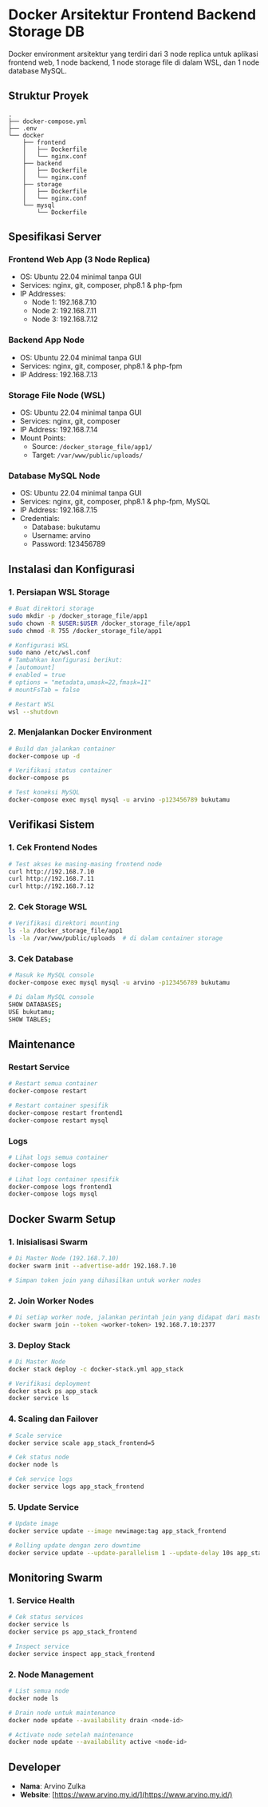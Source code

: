 # Docker Arsitektur Frontend Backend Storage DB

Docker environment arsitektur yang terdiri dari 3 node replica untuk aplikasi frontend web, 1 node backend, 1 node storage file di dalam WSL, dan 1 node database MySQL.


## Struktur Proyek

```
.
├── docker-compose.yml
├── .env
└── docker
    ├── frontend
    │   ├── Dockerfile
    │   └── nginx.conf
    ├── backend
    │   ├── Dockerfile
    │   └── nginx.conf
    ├── storage
    │   ├── Dockerfile
    │   └── nginx.conf
    └── mysql
        └── Dockerfile
```

## Spesifikasi Server

### Frontend Web App (3 Node Replica)
- OS: Ubuntu 22.04 minimal tanpa GUI
- Services: nginx, git, composer, php8.1 & php-fpm
- IP Addresses:
  - Node 1: 192.168.7.10
  - Node 2: 192.168.7.11
  - Node 3: 192.168.7.12

### Backend App Node
- OS: Ubuntu 22.04 minimal tanpa GUI
- Services: nginx, git, composer, php8.1 & php-fpm
- IP Address: 192.168.7.13

### Storage File Node (WSL)
- OS: Ubuntu 22.04 minimal tanpa GUI
- Services: nginx, git, composer
- IP Address: 192.168.7.14
- Mount Points:
  - Source: `/docker_storage_file/app1/`
  - Target: `/var/www/public/uploads/`

### Database MySQL Node
- OS: Ubuntu 22.04 minimal tanpa GUI
- Services: nginx, git, composer, php8.1 & php-fpm, MySQL
- IP Address: 192.168.7.15
- Credentials:
  - Database: bukutamu
  - Username: arvino
  - Password: 123456789

## Instalasi dan Konfigurasi

### 1. Persiapan WSL Storage
```bash
# Buat direktori storage
sudo mkdir -p /docker_storage_file/app1
sudo chown -R $USER:$USER /docker_storage_file/app1
sudo chmod -R 755 /docker_storage_file/app1

# Konfigurasi WSL
sudo nano /etc/wsl.conf
# Tambahkan konfigurasi berikut:
# [automount]
# enabled = true
# options = "metadata,umask=22,fmask=11"
# mountFsTab = false

# Restart WSL
wsl --shutdown
```

### 2. Menjalankan Docker Environment
```bash
# Build dan jalankan container
docker-compose up -d

# Verifikasi status container
docker-compose ps

# Test koneksi MySQL
docker-compose exec mysql mysql -u arvino -p123456789 bukutamu
```

## Verifikasi Sistem

### 1. Cek Frontend Nodes
```bash
# Test akses ke masing-masing frontend node
curl http://192.168.7.10
curl http://192.168.7.11
curl http://192.168.7.12
```

### 2. Cek Storage WSL
```bash
# Verifikasi direktori mounting
ls -la /docker_storage_file/app1
ls -la /var/www/public/uploads  # di dalam container storage
```

### 3. Cek Database
```bash
# Masuk ke MySQL console
docker-compose exec mysql mysql -u arvino -p123456789 bukutamu

# Di dalam MySQL console
SHOW DATABASES;
USE bukutamu;
SHOW TABLES;
```

## Maintenance

### Restart Service
```bash
# Restart semua container
docker-compose restart

# Restart container spesifik
docker-compose restart frontend1
docker-compose restart mysql
```

### Logs
```bash
# Lihat logs semua container
docker-compose logs

# Lihat logs container spesifik
docker-compose logs frontend1
docker-compose logs mysql
```

## Docker Swarm Setup

### 1. Inisialisasi Swarm
```bash
# Di Master Node (192.168.7.10)
docker swarm init --advertise-addr 192.168.7.10

# Simpan token join yang dihasilkan untuk worker nodes
```

### 2. Join Worker Nodes
```bash
# Di setiap worker node, jalankan perintah join yang didapat dari master
docker swarm join --token <worker-token> 192.168.7.10:2377
```

### 3. Deploy Stack
```bash
# Di Master Node
docker stack deploy -c docker-stack.yml app_stack

# Verifikasi deployment
docker stack ps app_stack
docker service ls
```

### 4. Scaling dan Failover
```bash
# Scale service
docker service scale app_stack_frontend=5

# Cek status node
docker node ls

# Cek service logs
docker service logs app_stack_frontend
```

### 5. Update Service
```bash
# Update image
docker service update --image newimage:tag app_stack_frontend

# Rolling update dengan zero downtime
docker service update --update-parallelism 1 --update-delay 10s app_stack_frontend
```

## Monitoring Swarm

### 1. Service Health
```bash
# Cek status services
docker service ls
docker service ps app_stack_frontend

# Inspect service
docker service inspect app_stack_frontend
```

### 2. Node Management
```bash
# List semua node
docker node ls

# Drain node untuk maintenance
docker node update --availability drain <node-id>

# Activate node setelah maintenance
docker node update --availability active <node-id>
```


## Developer
- **Nama**: Arvino Zulka
- **Website**: [https://www.arvino.my.id/](https://www.arvino.my.id/)
